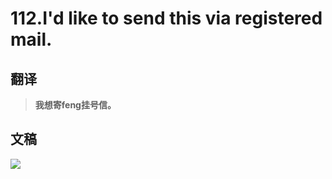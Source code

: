 # 112.I'd like to send this via registered mail.

## 翻译

> **我想寄feng挂号信。**

## 文稿

![](https://cdn.jsdelivr.net/gh/imtianx/speaking180/img/112.jpg)

